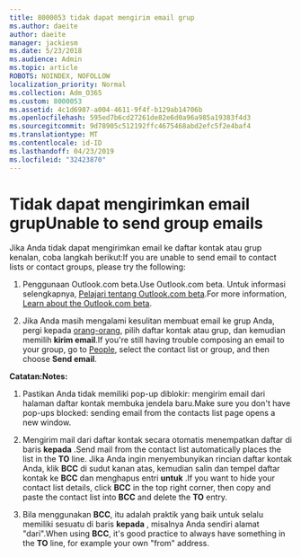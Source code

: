 ```yaml
---
title: 8000053 tidak dapat mengirim email grup
ms.author: daeite
author: daeite
manager: jackiesm
ms.date: 5/23/2018
ms.audience: Admin
ms.topic: article
ROBOTS: NOINDEX, NOFOLLOW
localization_priority: Normal
ms.collection: Adm_O365
ms.custom: 8000053
ms.assetid: 4c1d6987-a004-4611-9f4f-b129ab14706b
ms.openlocfilehash: 595ed7b6cd27261de82e6d0a96a985a19383f4d3
ms.sourcegitcommit: 9d78905c512192ffc4675468abd2efc5f2e4baf4
ms.translationtype: MT
ms.contentlocale: id-ID
ms.lasthandoff: 04/23/2019
ms.locfileid: "32423870"
---
```

# <a name="unable-to-send-group-emails"></a><span data-ttu-id="628ec-102">Tidak dapat mengirimkan email grup</span><span class="sxs-lookup"><span data-stu-id="628ec-102">Unable to send group emails</span></span>

<span data-ttu-id="628ec-103">Jika Anda tidak dapat mengirimkan email ke daftar kontak atau grup kenalan, coba langkah berikut:</span><span class="sxs-lookup"><span data-stu-id="628ec-103">If you are unable to send email to contact lists or contact groups, please try the following:</span></span>
  
1. <span data-ttu-id="628ec-104">Penggunaan Outlook.com beta.</span><span class="sxs-lookup"><span data-stu-id="628ec-104">Use Outlook.com beta.</span></span> <span data-ttu-id="628ec-105">Untuk informasi selengkapnya, [Pelajari tentang Outlook.com beta](https://support.office.com/article/e2261c7f-d413-4084-8f22-21282f42d8cf).</span><span class="sxs-lookup"><span data-stu-id="628ec-105">For more information, [Learn about the Outlook.com beta](https://support.office.com/article/e2261c7f-d413-4084-8f22-21282f42d8cf).</span></span>
    
2. <span data-ttu-id="628ec-106">Jika Anda masih mengalami kesulitan membuat email ke grup Anda, pergi kepada [orang-orang](https://outlook.live.com/people/), pilih daftar kontak atau grup, dan kemudian memilih **kirim email**.</span><span class="sxs-lookup"><span data-stu-id="628ec-106">If you're still having trouble composing an email to your group, go to [People](https://outlook.live.com/people/), select the contact list or group, and then choose **Send email**.</span></span>
    
 <span data-ttu-id="628ec-107">**Catatan:**</span><span class="sxs-lookup"><span data-stu-id="628ec-107">**Notes:**</span></span>
  
1. <span data-ttu-id="628ec-108">Pastikan Anda tidak memiliki pop-up diblokir: mengirim email dari halaman daftar kontak membuka jendela baru.</span><span class="sxs-lookup"><span data-stu-id="628ec-108">Make sure you don't have pop-ups blocked: sending email from the contacts list page opens a new window.</span></span>
    
2. <span data-ttu-id="628ec-109">Mengirim mail dari daftar kontak secara otomatis menempatkan daftar di baris **kepada** .</span><span class="sxs-lookup"><span data-stu-id="628ec-109">Send mail from the contact list automatically places the list in the **TO** line.</span></span> <span data-ttu-id="628ec-110">Jika Anda ingin menyembunyikan rincian daftar kontak Anda, klik **BCC** di sudut kanan atas, kemudian salin dan tempel daftar kontak ke **BCC** dan menghapus entri **untuk** .</span><span class="sxs-lookup"><span data-stu-id="628ec-110">If you want to hide your contact list details, click **BCC** in the top right corner, then copy and paste the contact list into **BCC** and delete the **TO** entry.</span></span> 
    
3. <span data-ttu-id="628ec-111">Bila menggunakan **BCC**, itu adalah praktik yang baik untuk selalu memiliki sesuatu di baris **kepada** , misalnya Anda sendiri alamat "dari".</span><span class="sxs-lookup"><span data-stu-id="628ec-111">When using **BCC**, it's good practice to always have something in the **TO** line, for example your own "from" address.</span></span> 
    

